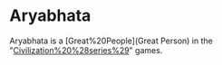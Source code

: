 # Aryabhata

Aryabhata is a [Great%20People](Great Person) in the "[Civilization%20%28series%29](Civilization)" games.